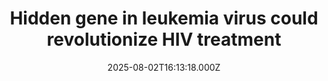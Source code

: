 ---
title: "Hidden gene in leukemia virus could revolutionize HIV treatment"
date: 2025-08-02T16:13:18.000Z
category: Health
externalLink: "https://www.sciencedaily.com/releases/2025/08/250802022922.htm"
image: ""
excerpt: "Scientists in Japan have discovered a genetic 'silencer' within the HTLV-1 virus that helps it stay hidden in the body, evading the immune system for decades. This silencer element essentially turns the virus off, preventing it from triggering symptoms in most carriers. Incredibly, when this silencer was added to HIV, it made that virus less active too — hinting at…"
---